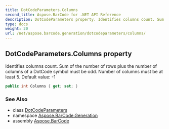 ```yaml
---
title: DotCodeParameters.Columns
second_title: Aspose.BarCode for .NET API Reference
description: DotCodeParameters property. Identifies columns count. Sum of the number of rows plus the number of columns of a DotCode symbol must be odd. Number of columns must be at least 5. Default value 1
type: docs
weight: 20
url: /net/aspose.barcode.generation/dotcodeparameters/columns/
---
```

## DotCodeParameters.Columns property

Identifies columns count. Sum of the number of rows plus the number of columns of a DotCode symbol must be odd. Number of columns must be at least 5. Default value: -1

```csharp
public int Columns { get; set; }
```

### See Also

* class [DotCodeParameters](../)
* namespace [Aspose.BarCode.Generation](../../../aspose.barcode.generation/)
* assembly [Aspose.BarCode](../../../)


